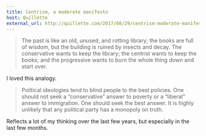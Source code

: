 ```yaml
---
title: Centrism, a moderate manifesto
host: Quillette
external_url: http://quillette.com/2017/08/29/centrism-moderate-manifesto/
---
```


> The past is like an old, unused, and rotting library; the books are full of wisdom, but the building is ruined by insects and decay. The conservative wants to keep the library; the centrist wants to keep the books; and the progressive wants to burn the whole thing down and start over.

I loved this analogy.

> Political ideologies tend to blind people to the best policies. One should not seek a “conservative” answer to poverty or a “liberal” answer to immigration. One should seek the best answer. It is highly unlikely that any political party has a monopoly on truth.

Reflects a lot of my thinking over the last few years, but especially in the last few months.